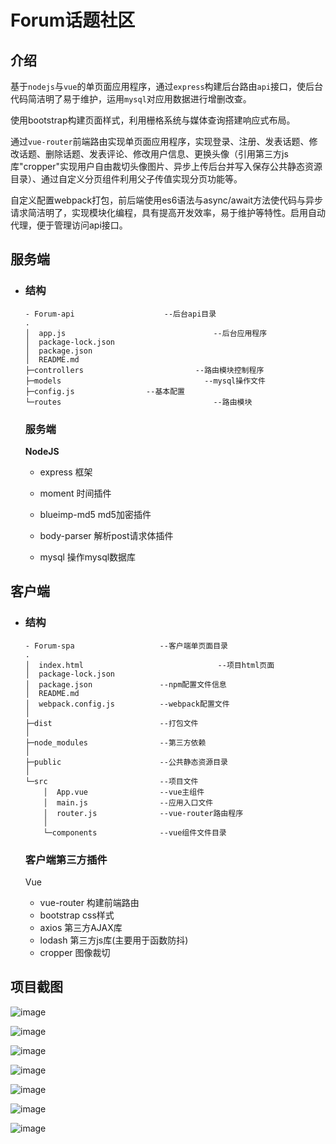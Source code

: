# Forum话题社区

## 介绍

基于`nodejs`与`vue`的单页面应用程序，通过`express`构建后台路由`api`接口，使后台代码简洁明了易于维护，运用`mysql`对应用数据进行增删改查。

使用bootstrap构建页面样式，利用栅格系统与媒体查询搭建响应式布局。

通过`vue-router`前端路由实现单页面应用程序，实现登录、注册、发表话题、修改话题、删除话题、发表评论、修改用户信息、更换头像（引用第三方js库"cropper"实现用户自由裁切头像图片、异步上传后台并写入保存公共静态资源目录）、通过自定义分页组件利用父子传值实现分页功能等。

自定义配置webpack打包，前后端使用es6语法与async/await方法使代码与异步请求简洁明了，实现模块化编程，具有提高开发效率，易于维护等特性。启用自动代理，便于管理访问api接口。

## 服务端

- ### 结构

  ```
  - Forum-api		             --后台api目录
  .
  │  app.js									--后台应用程序
  │  package-lock.json			 
  │  package.json 					
  │  README.md
  ├─controllers							--路由模块控制程序
  ├─models								  --mysql操作文件
  ├─config.js                --基本配置
  └─routes									--路由模块
  ```

  ### 服务端

  **NodeJS**

  - express			框架

  - moment                 时间插件

  - blueimp-md5        md5加密插件

  - body-parser          解析post请求体插件

  - mysql                     操作mysql数据库

    

## 客户端

- ### 结构

  ```
  - Forum-spa                   --客户端单页面目录
  .
  │  index.html								 --项目html页面
  │  package-lock.json
  │  package.json               --npm配置文件信息
  │  README.md
  │  webpack.config.js          --webpack配置文件
  │
  ├─dist                        --打包文件
  │
  ├─node_modules                --第三方依赖
  │          
  ├─public                      --公共静态资源目录
  │          
  └─src                         --项目文件
      │  App.vue                --vue主组件
      │  main.js                --应用入口文件
      │  router.js              --vue-router路由程序
      │  
      └─components              --vue组件文件目录
  ```

  ### 客户端第三方插件

  Vue

  + vue-router            构建前端路由
  + bootstrap              css样式
  + axios                       第三方AJAX库
  + lodash                    第三方js库(主要用于函数防抖)
  + cropper                  图像裁切



## 项目截图

![image](http://wx3.sinaimg.cn/large/7b9c392dgy1fv4fiuefc9j20zu0pcq50.jpg)

![image](http://wx3.sinaimg.cn/large/7b9c392dgy1fv4fr0h7muj212i0pddgk.jpg)

![image](http://wx2.sinaimg.cn/large/7b9c392dgy1fv4fr0hbpdj210h0pd0uj.jpg)

![image](http://wx4.sinaimg.cn/large/7b9c392dgy1fv4fr0louzj215d0pcaej.jpg)

![image](http://wx1.sinaimg.cn/large/7b9c392dgy1fv4fr0jq42j212q0pdtgn.jpg)

![image](http://wx1.sinaimg.cn/large/7b9c392dgy1fv4fr0h692j20wu0jj74q.jpg)

![image](http://wx1.sinaimg.cn/large/7b9c392dgy1fv4fr0krcoj20y00es74p.jpg)